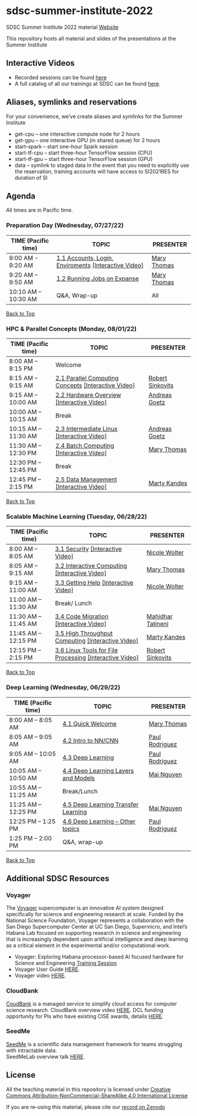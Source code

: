 # sdsc-summer-institute-2022
SDSC Summer Institute 2022 material
[Website](https://na.eventscloud.com/website/36626/)

This repository hosts all material and slides of the presentations at the Summer Institute

## Interactive Videos
* Recorded sessions can be found [here](https://education.sdsc.edu/training/interactive/202208_sdscsi/)
* A full catalog of all our trainings at SDSC can be found [here](https://www.sdsc.edu/education_and_training/training_hpc.html#catalog).

## Aliases, symlinks and reservations
For your convenience, we’ve create aliases and symlinks for the Summer Institute
* get-cpu – one interactive compute node for 2 hours
* get-gpu – one interactive GPU (in shared queue) for 2 hours
* start-spark – start one-hour Spark session
* start-tf-cpu – start three-hour TensorFlow session (CPU)
* start-tf-gpu – start three-hour TensorFlow session (GPU)
* data – symlink to staged data
In the event that you need to explicitly use the reservation, training accounts will have access to SI2021RES for duration of SI

## Agenda<a name="agenda"></a>
All times are in Pacific time.

### Preparation Day (Wednesday, 07/27/22) <a name="agenda-prep"></a>
| **TIME (Pacific time)**       |   **TOPIC** | **PRESENTER** |
| -------------------- |  ----------- | ----------- |
| 9:00 AM - 9:20 AM	   |  [1.1 Accounts, Login, Enviroments](https://github.com/sdsc/sdsc-summer-institute-2022/tree/main/1.1_accessing_expanse) [ [Interactive Video] ](https://education.sdsc.edu/training/interactive/202208_sdscsi/section1_1/)| [Mary Thomas](https://www.sdsc.edu/research/researcher_spotlight/thomas_mary.html)   |
| 9:20 AM – 9:50 AM    |  [1.2  Running Jobs on Expanse](https://github.com/ciml-org/ciml-summer-institute-2022/tree/main/1.2_accounts_login_environments_expanse_portal) | [Mary Thomas](https://www.sdsc.edu/research/researcher_spotlight/thomas_mary.html)  |
| 10:10 AM – 10:30 AM	 |  Q&A, Wrap-up  | All |

[Back to Top](#top)

 ### HPC & Parallel Concepts (Monday, 08/01/22)<a name="agenda-hpc-pc"></a>
| **TIME (Pacific time)**       | **TOPIC** | **PRESENTER** |
| -------------------- | ----------- | ----------- |
| 8:00 AM – 8:15 PM    | Welcome|    |
| 8:15 AM – 9:15 AM    | 	[2.1 Parallel Computing Concepts](https://github.com/sdsc/sdsc-summer-institute-2022/tree/main/2.1_parallel_computing_concepts) [ [Interactive Video] ](https://education.sdsc.edu/training/interactive/202208_sdscsi/section2_1/)|  [Robert Sinkovits](https://www.sdsc.edu/research/researcher_spotlight/sinkovits_robert.html)  |
| 9:15 AM – 10:00 AM	   |  [2.2 Hardware Overview](https://github.com/sdsc/sdsc-summer-institute-2022/tree/main/2.2_hardware_overview) [ [Interactive Video] ](https://education.sdsc.edu/training/interactive/202208_sdscsi/section2_2/)| [Andreas Goetz](https://www.sdsc.edu/research/researcher_spotlight/goetz_andreas.html) |
| 10:00 AM – 10:15 AM  | Break |    |
| 10:15 AM – 11:30 AM  | 	[2.3 Intermediate Linux](https://github.com/sdsc/sdsc-summer-institute-2022/tree/main/2.3_intermediate_linux) [ [Interactive Video] ](https://education.sdsc.edu/training/interactive/202208_sdscsi/section2_3/)| [Andreas Goetz](https://www.sdsc.edu/research/researcher_spotlight/goetz_andreas.html) |
| 11:30 AM – 12:30 PM	 |  [2.4 Batch Computing](https://github.com/sdsc/sdsc-summer-institute-2022/tree/main/2.4_batch_computing) [ [Interactive Video] ](https://education.sdsc.edu/training/interactive/202208_sdscsi/section2_4/) | [Mary Thomas](https://www.sdsc.edu/research/researcher_spotlight/thomas_mary.html) |
| 12:30 PM – 12:45 PM | Break |    |
| 12:45 PM – 2:15 PM   |  [2.5 Data Management](https://github.com/sdsc/sdsc-summer-institute-2022/tree/main/2.5_data_management) [ [Interactive Video] ](https://education.sdsc.edu/training/interactive/202208_sdscsi/section2_5/)| [Marty Kandes](https://github.com/mkandes) |

[Back to Top](#top)

### Scalable Machine Learning (Tuesday, 06/28/22)<a name="agenda-scalable-ml"></a>
| **TIME (Pacific time)**       | **TOPIC** | **PRESENTER** |
| -------------------- | ----------- | ----------- |
| 8:00 AM – 8:05 AM   |  [3.1 Security](https://github.com/sdsc/sdsc-summer-institute-2022/tree/main/3.1_security) [ [Interactive Video] ](https://education.sdsc.edu/training/interactive/202208_sdscsi/section3_1/)  | [Nicole Wolter](https://www.sdsc.edu/research/researcher_spotlight/thomas_mary.html)  |
| 8:05 AM – 9:15 AM   | 	[3.2 Interactive Computing](https://github.com/sdsc/sdsc-summer-institute-2022/tree/main/3.2_interactive_computing) [ [Interactive Video] ](https://education.sdsc.edu/training/interactive/202208_sdscsi/section3_2/)  |  [Mary Thomas](https://www.sdsc.edu/research/researcher_spotlight/thomas_mary.html)  |
| 9:15 AM – 11:00 AM  |  [3.3 Getting Help](https://github.com/sdsc/sdsc-summer-institute-2022/tree/main/3.3_getting_help) [ [Interactive Video] ](https://education.sdsc.edu/training/interactive/202208_sdscsi/section3_3/) | [Nicole Wolter](https://www.sdsc.edu/research/researcher_spotlight/rose_peter.html) |
| 11:00 AM – 11:30 AM |  Break/ Lunch |  |
| 11:30 AM – 11:45 AM |  [3.4 Code Migration](https://github.com/sdsc/sdsc-summer-institute-2022/tree/main/3.4_code_migration)  [ [Interactive Video] ](https://education.sdsc.edu/training/interactive/202208_sdscsi/section3_4/)| [Mahidhar Tatineni](https://www.sdsc.edu/research/researcher_spotlight/tatineni_mahidhar.html) |
| 11:45 AM – 12:15 PM |  [3.5 High Throughput Computing](https://github.com/sdsc/sdsc-summer-institute-2022/tree/main/3.5_high_throughput_computing)  [ [Interactive Video] ](https://education.sdsc.edu/training/interactive/202208_sdscsi/section3_5/)| [Marty Kandes](https://github.com/mkandes) |
| 12:15 PM – 2:15 PM  |  [3.6 Linux Tools for File Processing](https://github.com/sdsc/sdsc-summer-institute-2022/tree/main/3.6_linux_tools_file_processing)    [ [Interactive Video] ](https://education.sdsc.edu/training/interactive/202208_sdscsi/section3_6/)| [Robert Sinkovits](https://www.sdsc.edu/research/researcher_spotlight/sinkovits_robert.html) |

[Back to Top](#top)

### Deep Learning (Wednesday, 06/29/22)<a name="agenda-deep-ml"></a>
| **TIME (Pacific time)** | **TOPIC** | **PRESENTER** |
| -------------------- | ----------- | ----------- |
| 8:00 AM – 8:05 AM    |  [4.1 Quick Welcome](https://github.com/ciml-org/ciml-summer-institute-2022/tree/main/4.1_quick_welcome_introduction)  | [Mary Thomas](https://www.sdsc.edu/research/researcher_spotlight/thomas_mary.html) |
| 8:05 AM – 9:05 AM    |  [4.2 Intro to NN/CNN ](https://github.com/ciml-org/ciml-summer-institute-2022/tree/main/4.2_intro_to_nn_cnn) | [Paul Rodriguez](https://www.coursera.org/instructor/~13847302) |
| 9:05 AM – 10:05 AM   |  [4.3 Deep Learning](https://github.com/ciml-org/ciml-summer-institute-2022/tree/main/4.3_deep_learning) | [Paul Rodriguez](https://www.coursera.org/instructor/~13847302)  |
| 10:05 AM – 10:50 AM	 |  [4.4 Deep Learning Layers and Models](https://github.com/ciml-org/ciml-summer-institute-2022/tree/main/4.4_deep_learning_layers_and_models) | [Mai Nguyen](https://www.sdsc.edu/research/researcher_spotlight/nguyen_mai.html) |
| 10:55 AM – 11:25 AM	 |  Break/Lunch  |  |
| 11:25 AM – 12:25 PM   |  [4.5 Deep Learning Transfer Learning](https://github.com/ciml-org/ciml-summer-institute-2022/tree/main/4.5_deep_learning_transfer_learning)  | [Mai Nguyen](https://www.sdsc.edu/research/researcher_spotlight/nguyen_mai.html) |
| 12:25 PM – 1:25 PM    |  [4.6 Deep Learning – Other topics](https://github.com/ciml-org/ciml-summer-institute-2022/tree/main/4.6_deep_learning_other_topics)  | [Paul Rodriguez](https://www.coursera.org/instructor/~13847302) |
| 1:25 PM – 2:00 PM   | Q&A, wrap-up | |

[Back to Top](#top)

## Additional SDSC Resources
### Voyager
The [Voyager](https://www.sdsc.edu/support/user_guides/voyager.html#tech_summary) supercomputer is an innovative AI system designed specifically for science and engineering research at scale. Funded by the National Science Foundation, Voyager represents a collaboration with the San Diego Supercomputer Center at UC San Diego, Supermicro, and Intel’s Habana Lab focused on supporting research in science and engineering that is increasingly dependent upon artificial intelligence and deep learning as a critical element in the experimental and/or computational work.

* Voyager: Exploring Habana processor-based AI focused hardware for Science and Engineering [Training Session](https://www.youtube.com/watch?v=RK46aCjOoKI)
* Voyager User Guide [HERE](https://www.sdsc.edu/support/user_guides/voyager.html). 
* Voyager video [HERE](https://youtu.be/TmX4wm4J8Jk). 

### CloudBank
[CoudBank](https://www.cloudbank.org/) is a managed service to simplify cloud access for computer science research. 
CloudBank overview video [HERE](https://www.youtube.com/watch?v=5YEflIwdjxY). 
DCL funding opportunity for PIs who have existing CISE awards, details [HERE](https://www.cloudbank.org/request).

### SeedMe
[SeedMe](https://seedmelab.org/) is a scientific data management framework for teams struggling with intractable data.  
SeedMeLab overview talk [HERE](https://youtu.be/eVqzNbI1EAo). 

## License

All the teaching material in this repository is licensed under [Creative Commons Attribution-NonCommercial-ShareAlike 4.0 International License](https://creativecommons.org/licenses/by-nc-sa/4.0/)

If you are re-using this material, please cite our [record on Zenodo](https://doi.org/10.5281/zenodo.5754066)
